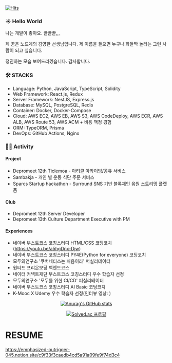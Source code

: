 [![Hits](https://hits.seeyoufarm.com/api/count/incr/badge.svg?url=https%3A%2F%2Fgithub.com%2Fstae1102&count_bg=%2379C83D&title_bg=%23000000&icon=smugmug.svg&icon_color=%23F4FFAA&title=HITs&edge_flat=false)](https://hits.seeyoufarm.com)

### ☀️ Hello World

나는 개발이 좋아요. 끌끌끌,,,

제 꿈은 노드계의 김영한 선생님입니다. 제 이름을 들으면 누구나 화들짝 놀라는 그런 사람이 되고 싶습니다.

정진하는 모습 보여드리겠습니다. 감사합니다.

### 🛠️ STACKS

- Language: Python, JavaScript, TypeScript, Solidity
- Web Framework: React.js, Redux
- Server Framework: NestJS, Express.js
- Database: MySQL, PostgreSQL, Redis
- Container: Docker, Docker-Compose
- Cloud: AWS EC2, AWS EB, AWS S3, AWS CodeDeploy, AWS ECR, AWS ALB, AWS Route 53, AWS ACM + 비용 책정 경험
- ORM: TypeORM, Prisma
- DevOps: GitHub Actions, Nginx

### 🏃🏻 Activity

#### Project

- Depromeet 12th Ticlemoa - 아티클 아카이빙/공유 서비스
- Sambakja - 개인 별 운동 식단 주문 서비스
- Sparcs Startup hackathon - Surround SNS 기반 블록체인 음원 스트리밍 플랫폼

#### Club

- Depromeet 12th Server Developer
- Depromeet 13th Culture Department Executive with PM

#### Experiences

- 네이버 부스트코스 코칭스터디 HTML/CSS 코딩코치(https://youtu.be/a5hgDnx-Djw)
- 네이버 부스트코스 코칭스터디 PY4E(Python for everyone) 코딩코치
- 모두의연구소 '쿠버네티스는 처음이라' 퍼실리테이터
- 원티드 프리온보딩 백엔드코스
- 네이터 커넥트재단 부스트코스 코칭스터디 우수 학습자 선정
- 모두의연구소 '모두를 위한 CI/CD' 퍼실리테이터
- 네이버 부스트코스 코칭스터디 AI Basic 코딩코치
- K-Mooc X Udemy 우수 학습자 선정(인터뷰 영상: )

<div align=center>

<!---
stae1102/stae1102 is a ✨ special ✨ repository because its `README.md` (this file) appears on your GitHub profile.
You can click the Preview link to take a look at your changes.
--->

[![Anurag's GitHub stats](https://github-readme-stats.vercel.app/api?username=stae1102&show_icons=true&theme=dark)](https://github.com/anuraghazra/github-readme-stats)

[![Solved.ac
프로필](http://mazassumnida.wtf/api/v2/generate_badge?boj=stae1102)](https://solved.ac/stae1102)
  
</div>

# RESUME

https://emphasized-outrigger-045.notion.site/c9f33f3caedb4cd5a91a09fe9f74d3c4
